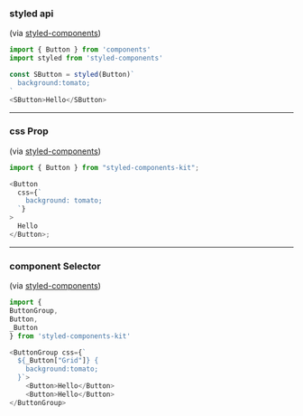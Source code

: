### styled api

(via [styled-components](https://www.styled-components.com/docs/api#styled))

```js
import { Button } from 'components'
import styled from 'styled-components'

const SButton = styled(Button)`
  background:tomato;
`
<SButton>Hello</SButton>
```

---

### css Prop

(via [styled-components](https://www.styled-components.com/docs/api#css))

```js
import { Button } from "styled-components-kit";

<Button
  css={`
    background: tomato;
  `}
>
  Hello
</Button>;
```

---

### component Selector

(via [styled-components](https://www.styled-components.com/docs/advanced#referring-to-other-components))

```js
import {
ButtonGroup,
Button,
_Button
} from 'styled-components-kit'

<ButtonGroup css={` 
  ${_Button["Grid"]} {
    background:tomato;
  }`>
    <Button>Hello</Button>
    <Button>Hello</Button>
</ButtonGroup>

```
